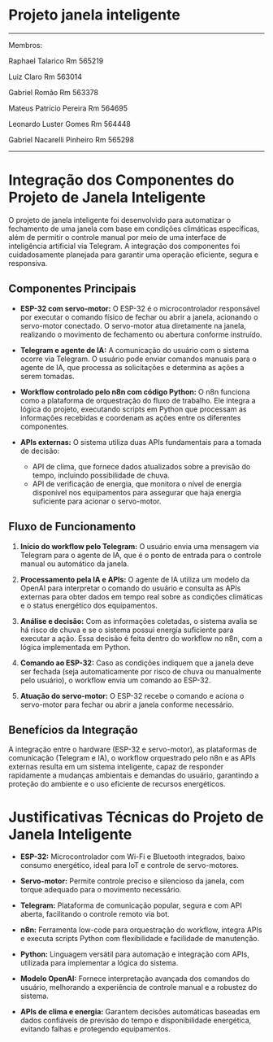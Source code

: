 # Projeto janela inteligente
---

Membros:

Raphael Talarico Rm 565219

Luiz Claro Rm 563014

Gabriel Romão Rm 563378

Mateus Patrício Pereira Rm 564695

Leonardo Luster Gomes Rm 564448

Gabriel Nacarelli Pinheiro Rm 565298

---

# Integração dos Componentes do Projeto de Janela Inteligente

O projeto de janela inteligente foi desenvolvido para automatizar o fechamento de uma janela com base em condições climáticas específicas, além de permitir o controle manual por meio de uma interface de inteligência artificial via Telegram. A integração dos componentes foi cuidadosamente planejada para garantir uma operação eficiente, segura e responsiva.

## Componentes Principais

- **ESP-32 com servo-motor:** O ESP-32 é o microcontrolador responsável por executar o comando físico de fechar ou abrir a janela, acionando o servo-motor conectado. O servo-motor atua diretamente na janela, realizando o movimento de fechamento ou abertura conforme instruído.
  
- **Telegram e agente de IA:** A comunicação do usuário com o sistema ocorre via Telegram. O usuário pode enviar comandos manuais para o agente de IA, que processa as solicitações e determina as ações a serem tomadas.

- **Workflow controlado pelo n8n com código Python:** O n8n funciona como a plataforma de orquestração do fluxo de trabalho. Ele integra a lógica do projeto, executando scripts em Python que processam as informações recebidas e coordenam as ações entre os diferentes componentes.

- **APIs externas:** O sistema utiliza duas APIs fundamentais para a tomada de decisão:
  - API de clima, que fornece dados atualizados sobre a previsão do tempo, incluindo possibilidade de chuva.
  - API de verificação de energia, que monitora o nível de energia disponível nos equipamentos para assegurar que haja energia suficiente para acionar o servo-motor.

## Fluxo de Funcionamento

1. **Início do workflow pelo Telegram:** O usuário envia uma mensagem via Telegram para o agente de IA, que é o ponto de entrada para o controle manual ou automático da janela.

2. **Processamento pela IA e APIs:** O agente de IA utiliza um modelo da OpenAI para interpretar o comando do usuário e consulta as APIs externas para obter dados em tempo real sobre as condições climáticas e o status energético dos equipamentos.

3. **Análise e decisão:** Com as informações coletadas, o sistema avalia se há risco de chuva e se o sistema possui energia suficiente para executar a ação. Essa decisão é feita dentro do workflow no n8n, com a lógica implementada em Python.

4. **Comando ao ESP-32:** Caso as condições indiquem que a janela deve ser fechada (seja automaticamente por risco de chuva ou manualmente pelo usuário), o workflow envia um comando ao ESP-32.

5. **Atuação do servo-motor:** O ESP-32 recebe o comando e aciona o servo-motor para fechar ou abrir a janela conforme necessário.

## Benefícios da Integração

A integração entre o hardware (ESP-32 e servo-motor), as plataformas de comunicação (Telegram e IA), o workflow orquestrado pelo n8n e as APIs externas resulta em um sistema inteligente, capaz de responder rapidamente a mudanças ambientais e demandas do usuário, garantindo a proteção do ambiente e o uso eficiente de recursos energéticos.

# Justificativas Técnicas do Projeto de Janela Inteligente

- **ESP-32:** Microcontrolador com Wi-Fi e Bluetooth integrados, baixo consumo energético, ideal para IoT e controle de servo-motores.

- **Servo-motor:** Permite controle preciso e silencioso da janela, com torque adequado para o movimento necessário.

- **Telegram:** Plataforma de comunicação popular, segura e com API aberta, facilitando o controle remoto via bot.

- **n8n:** Ferramenta low-code para orquestração do workflow, integra APIs e executa scripts Python com flexibilidade e facilidade de manutenção.

- **Python:** Linguagem versátil para automação e integração com APIs, utilizada para implementar a lógica do sistema.

- **Modelo OpenAI:** Fornece interpretação avançada dos comandos do usuário, melhorando a experiência de controle manual e a robustez do sistema.

- **APIs de clima e energia:** Garantem decisões automáticas baseadas em dados confiáveis de previsão do tempo e disponibilidade energética, evitando falhas e protegendo equipamentos.

